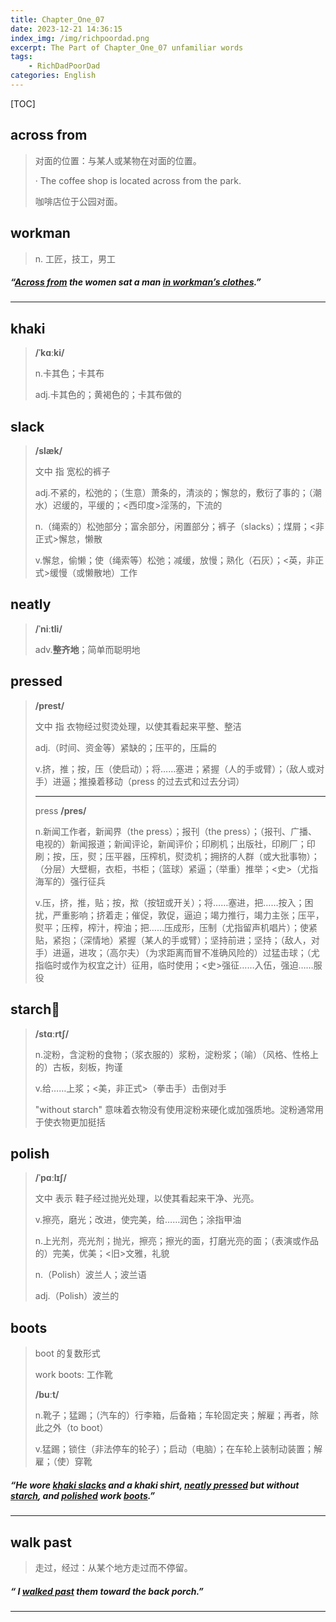 ```yaml
---
title: Chapter_One_07
date: 2023-12-21 14:36:15
index_img: /img/richpoordad.png
excerpt: The Part of Chapter_One_07 unfamiliar words
tags: 
    - RichDadPoorDad
categories: English
---
```


[TOC]

## across from

> 对面的位置：与某人或某物在对面的位置。
>
> · The coffee shop is located across from the park.
>
> 咖啡店位于公园对面。

## workman

> n. 工匠，技工，男工

##### “<u>**Across from**</u> the women sat a man <u>in **workman’s** clothes</u>.”

---

## khaki

> **/ˈkɑːki/**
>
> n.卡其色；卡其布
>
> adj.卡其色的；黄褐色的；卡其布做的

## slack

> **/slæk/**
>
> 文中 指 宽松的裤子
>
> adj.不紧的，松弛的；（生意）萧条的，清淡的；懈怠的，敷衍了事的；（潮水）迟缓的，平缓的；<西印度>淫荡的，下流的
>
> n.（绳索的）松弛部分；富余部分，闲置部分；裤子（slacks）；煤屑；<非正式>懈怠，懒散
>
> v.懈怠，偷懒；使（绳索等）松弛；减缓，放慢；熟化（石灰）；<英，非正式>缓慢（或懒散地）工作

## neatly

> **/ˈniːtli/**
>
> adv.**整齐地**；简单而聪明地

## pressed

> **/prest/**
>
> 文中 指  衣物经过熨烫处理，以使其看起来平整、整洁
>
> adj.（时间、资金等）紧缺的；压平的，压扁的
>
> v.挤，推；按，压（使启动）；将……塞进；紧握（人的手或臂）；（敌人或对手）进逼；推搡着移动（press 的过去式和过去分词）
>
> ---
>
> press **/pres/**
>
> n.新闻工作者，新闻界（the press）；报刊（the press）；（报刊、广播、电视的）新闻报道；新闻评论，新闻评价；印刷机；出版社，印刷厂；印刷；按，压，熨；压平器，压榨机，熨烫机；拥挤的人群（或大批事物）；（分层）大壁橱，衣柜，书柜；（篮球）紧逼；（举重）推举；<史>（尤指海军的）强行征兵
>
> v.压，挤，推，贴；按，揿（按钮或开关）；将……塞进，把……按入；困扰，严重影响；挤着走；催促，敦促，逼迫；竭力推行，竭力主张；压平，熨平；压榨，榨汁，榨油；把……压成形，压制（尤指留声机唱片）；使紧贴，紧抱；（深情地）紧握（某人的手或臂）；坚持前进；坚持；（敌人，对手）进逼，进攻；（高尔夫）（为求距离而冒不准确风险的）过猛击球；（尤指临时或作为权宜之计）征用，临时使用；<史>强征……入伍，强迫……服役

## starch🚩

> **/stɑːrtʃ/**
>
> n.淀粉，含淀粉的食物；（浆衣服的）浆粉，淀粉浆；（喻）（风格、性格上的）古板，刻板，拘谨
>
> v.给……上浆；<美，非正式>（拳击手）击倒对手
>
> "without starch" 意味着衣物没有使用淀粉来硬化或加强质地。淀粉通常用于使衣物更加挺括

## polish

> **/ˈpɑːlɪʃ/**
>
> 文中 表示 鞋子经过抛光处理，以使其看起来干净、光亮。
>
> v.擦亮，磨光；改进，使完美，给……润色；涂指甲油
>
> n.上光剂，亮光剂；抛光，擦亮；擦光的面，打磨光亮的面；（表演或作品的）完美，优美；<旧>文雅，礼貌
>
> n.（Polish）波兰人；波兰语
>
> adj.（Polish）波兰的

## boots

> boot 的复数形式
>
> work boots: 工作靴
>
> **/buːt/**
>
> n.靴子；猛踢；（汽车的）行李箱，后备箱；车轮固定夹；解雇；再者，除此之外（to boot）
>
> v.猛踢；锁住（非法停车的轮子）；启动（电脑）；在车轮上装制动装置；解雇；（使）穿靴

##### “He wore <u>**khaki** **slacks**</u> and a khaki shirt, <u>**neatly** **pressed**</u> but without **<u>starch</u>**, and **<u>polished</u>** work **<u>boots</u>**.”

---

## walk past 

> 走过，经过：从某个地方走过而不停留。

##### “ I **<u>walked past</u>** them toward the back porch.”

---